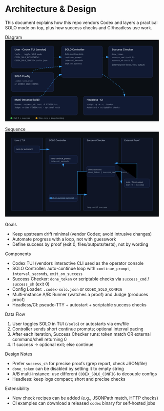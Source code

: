 Architecture & Design
======================

This document explains how this repo vendors Codex and layers a practical SOLO mode on top, plus how success checks and CI/headless use work.

Diagram
![Architecture](../../assets/architecture.svg)

Sequence
![Sequence](../../assets/architecture-seq.svg)

Goals
- Keep upstream drift minimal (vendor Codex; avoid intrusive changes)
- Automate progress with a loop, not with guesswork
- Define success by proof (exit 0, files/outputs/tests), not by wording

Components
- Codex TUI (vendor): interactive CLI used as the operator console
- SOLO Controller: auto-continue loop with `continue_prompt`, `interval_seconds`, `exit_on_success`
- Success Checker: `done_token` or scriptable checks via `success_cmd` / `success_sh` (exit 0)
- Config Loader: `.codex-solo.json` or `CODEX_SOLO_CONFIG`
- Multi-instance A/B: Runner (watches a proof) and Judge (produces proof)
- Headless/CI: pseudo‑TTY + autostart + scriptable success checks

Data Flow
1) User toggles SOLO in TUI (`/solo`) or autostarts via env/file
2) Controller sends short continue prompts; optional interval pacing
3) After each iteration, Success Checker runs: token match OR external command/shell returning 0
4) If success → optional exit; else continue

Design Notes
- Prefer `success_sh` for precise proofs (grep report, check JSON/file)
- `done_token` can be disabled by setting it to empty string
- A/B multi‑instance: use different `CODEX_SOLO_CONFIG` to decouple configs
- Headless: keep logs compact; short and precise checks

Extensibility
- New check recipes can be added (e.g., JSONPath match, HTTP checks)
- CI examples can download a released `codex` binary for self‑hosted jobs

